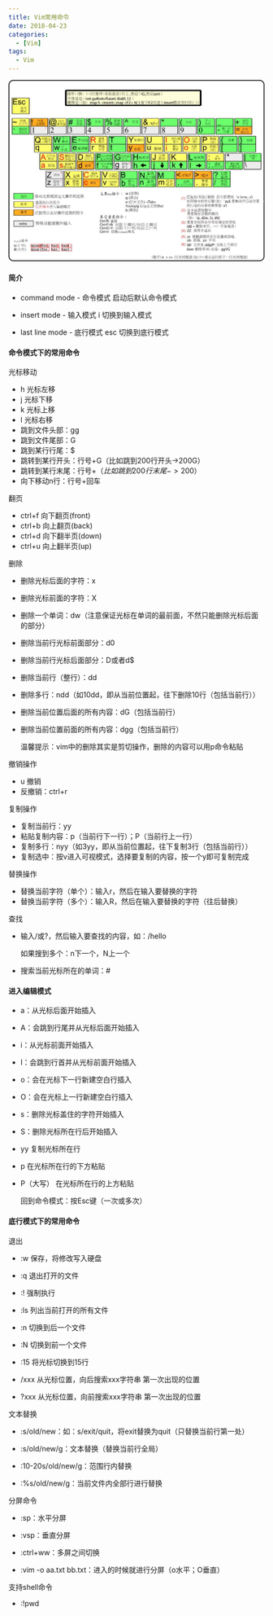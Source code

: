 ```yaml
---
title: Vim常用命令
date: 2018-04-23 
categories: 
  - [Vim]
tags: 
  - Vim
---
```




![](2018-04-23-vim-command/command.png)

#### 简介

- command mode	- 命令模式		启动后默认命令模式

- insert mode		- 输入模式		i 切换到输入模式
- last line mode	- 底行模式		esc 切换到底行模式

#### 命令模式下的常用命令

光标移动

- h 光标左移
- j 光标下移
- k 光标上移
- l 光标右移
- 跳到文件头部：gg
- 跳到文件尾部：G
- 跳到某行行尾：$
- 跳转到某行开头：行号+G（比如跳到200行开头->200G）
- 跳转到某行末尾：行号+$（比如跳到200行末尾->200$）
- 向下移动n行：行号+回车

翻页

- ctrl+f 向下翻页(front)
- ctrl+b 向上翻页(back)
- ctrl+d 向下翻半页(down)
- ctrl+u 向上翻半页(up)

删除

- 删除光标后面的字符：x

- 删除光标前面的字符：X

- 删除一个单词：dw（注意保证光标在单词的最前面，不然只能删除光标后面的部分）

- 删除当前行光标前面部分：d0

- 删除当前行光标后面部分：D或者d$

- 删除当前行（整行）：dd

- 删除多行：ndd（如10dd，即从当前位置起，往下删除10行（包括当前行））

- 删除当前位置后面的所有内容：dG（包括当前行）

- 删除当前位置前面的所有内容：dgg（包括当前行）

  温馨提示：vim中的删除其实是剪切操作，删除的内容可以用p命令粘贴

撤销操作

- u 撤销
- 反撤销：ctrl+r 

复制操作

- 复制当前行：yy
- 粘贴复制内容：p（当前行下一行）；P（当前行上一行）
- 复制多行：nyy（如3yy，即从当前位置起，往下复制3行（包括当前行））
- 复制选中：按v进入可视模式，选择要复制的内容，按一个y即可复制完成

替换操作

- 替换当前字符（单个）：输入r，然后在输入要替换的字符
- 替换当前字符（多个）：输入R，然后在输入要替换的字符（往后替换）

查找

- 输入/或?，然后输入要查找的内容，如：/hello

  如果搜到多个：n下一个，N上一个

- 搜索当前光标所在的单词：#



#### 进入编辑模式

- a：从光标后面开始插入

- A：会跳到行尾并从光标后面开始插入

- i：从光标前面开始插入

- I：会跳到行首并从光标前面开始插入

- o：会在光标下一行新建空白行插入

- O：会在光标上一行新建空白行插入

- s：删除光标盖住的字符开始插入

- S：删除光标所在行后开始插入

- yy 复制光标所在行

- p 在光标所在行的下方粘贴

- P（大写） 在光标所在行的上方粘贴

  回到命令模式：按Esc键（一次或多次） 



#### 底行模式下的常用命令
退出

- :w 保存，将修改写入硬盘

- :q 退出打开的文件

- :! 强制执行

- :ls 列出当前打开的所有文件

- :n 切换到后一个文件

- :N 切换到前一个文件

- :15 将光标切换到15行

- /xxx 从光标位置，向后搜索xxx字符串 第一次出现的位置

- ?xxx 从光标位置，向前搜索xxx字符串 第一次出现的位置


文本替换

- :s/old/new：如：s/exit/quit，将exit替换为quit（只替换当前行第一处）

- :s/old/new/g：文本替换（替换当前行全局）

- :10-20s/old/new/g：范围行内替换

- :%s/old/new/g：当前文件内全部行进行替换

分屏命令

- :sp：水平分屏

- :vsp：垂直分屏

- :ctrl+ww：多屏之间切换

- :vim -o aa.txt bb.txt：进入的时候就进行分屏（o水平；O垂直）

支持shell命令

- :!pwd


